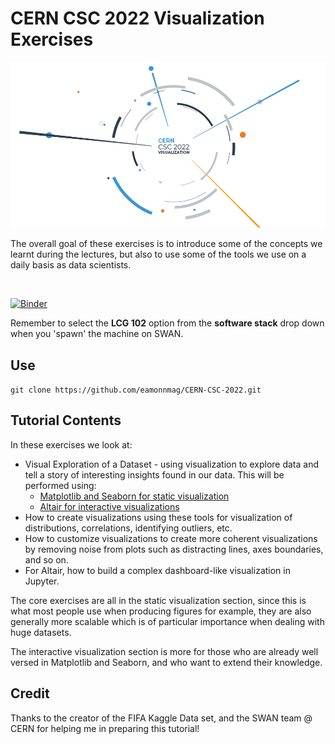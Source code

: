 # CERN CSC 2022 Visualization Exercises

![image](docs/img/cern-csc-vis-header.png)

The overall goal of these exercises is to introduce some of the concepts we learnt during the lectures, but also to use some of the tools we use on a daily basis as data scientists.

<a href="https://cern.ch/swanserver/cgi-bin/go/?projurl=https://github.com/eamonnmag/CERN-CSC-2022.git" target="_blank">
  <img alt="" src="https://swanserver.web.cern.ch/swanserver/images/badge_swan_white_150.png">
</a>

[![Binder](http://mybinder.org/badge.svg)](https://mybinder.org/v2/gh/eamonnmag/cern-csc-2022/master)

Remember to select the **LCG 102** option from the **software stack** drop down when you 'spawn' the machine on SWAN.

## Use

```git clone https://github.com/eamonnmag/CERN-CSC-2022.git```

## Tutorial Contents

In these exercises we look at:

 * Visual Exploration of a Dataset - using visualization to explore data and tell a story of interesting insights found in our data. This will be performed using:
     * [Matplotlib and Seaborn for static visualization](https://github.com/eamonnmag/CERN-CSC-2019/blob/master/Creating%20Visualizations%20with%20Matplotlib%20and%20Seaborn.ipynb)
     * [Altair for interactive visualizations](https://github.com/eamonnmag/CERN-CSC-2022/blob/master/Optional%20-%20Interactive%20Visual%20Exploration%20with%20Altair-Copy1.ipynb)
 * How to create visualizations using these tools for visualization of distributions, correlations, identifying outliers, etc.
 * How to customize visualizations to create more coherent visualizations by removing noise from plots such as distracting lines, axes boundaries, and so on.
 * For Altair, how to build a complex dashboard-like visualization in Jupyter.
 

The core exercises are all in the static visualization section, since this is what most people use when producing figures for example, they are also generally more scalable which is of particular importance
when dealing with huge datasets.

The interactive visualization section is more for those who are already well versed in Matplotlib and Seaborn, and who want to extend their knowledge.

## Credit

Thanks to the creator of the FIFA Kaggle Data set, and the SWAN team @ CERN for helping me in preparing this tutorial!